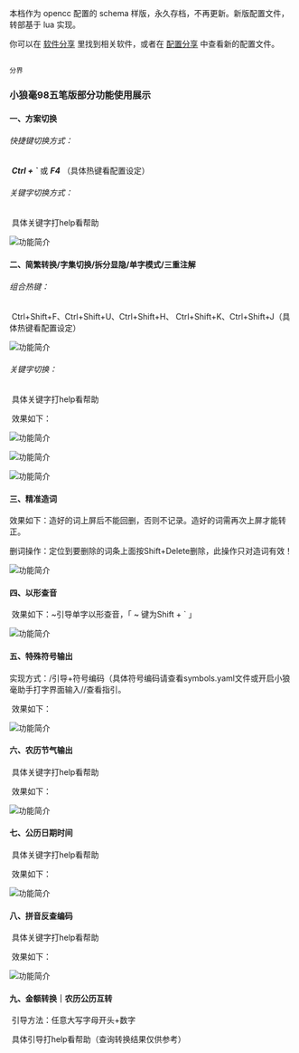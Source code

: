 本档作为 opencc 配置的 schema 样版，永久存档，不再更新。新版配置文件，转部基于 lua 实现。

你可以在 [软件分享](https://github.com/yanhuacuo/98wubi-tables/tree/master/%E8%BE%93%E5%85%A5%E6%B3%95%E8%BD%AF%E4%BB%B6) 里找到相关软件，或者在 [配置分享](https://github.com/yanhuacuo/98wubi-weasel) 中查看新的配置文件。
















````````````````````````````````

分界

`````````````````````````````````




### 小狼毫98五笔版部分功能使用展示

#### 一、方案切换

###### 快捷键切换方式：

​	 ***Ctrl + `*** 或 ***F4*** （具体热键看配置设定）

###### 	关键字切换方式：	

​	具体关键字打help看帮助

![功能简介](https://gitee.com/wubi98/weasel-98wb/raw/master/pic/01.png)

#### 二、简繁转换/字集切换/拆分显隐/单字模式/三重注解

###### 	组合热键：

​		Ctrl+Shift+F、Ctrl+Shift+U、Ctrl+Shift+H、	Ctrl+Shift+K、Ctrl+Shift+J（具体热键看配置设定）

![功能简介](https://gitee.com/wubi98/weasel-98wb/raw/master/pic/02.gif)

######	关键字切换：

​		具体关键字打help看帮助

​		效果如下：

![功能简介](https://gitee.com/wubi98/weasel-98wb/raw/master/pic/03-1.png)

![功能简介](https://gitee.com/wubi98/weasel-98wb/raw/master/pic/03-2.png)

![功能简介](https://gitee.com/wubi98/weasel-98wb/raw/master/pic/03-3.png)

#### 三、精准造词

​	效果如下：造好的词上屏后不能回删，否则不记录。造好的词需再次上屏才能转正。

​	删词操作：定位到要删除的词条上面按Shift+Delete删除，此操作只对造词有效！

![功能简介](https://gitee.com/wubi98/weasel-98wb/raw/master/pic/%E7%B2%BE%E5%87%86%E9%80%A0%E8%AF%8D.gif)

#### 四、以形查音

​	效果如下：~引导单字以形查音，「 ~ 键为Shift + ` 」

![功能简介](https://gitee.com/wubi98/weasel-98wb/raw/master/pic/%E4%BB%A5%E5%BD%A2%E6%9F%A5%E9%9F%B3.gif)

#### 五、特殊符号输出

​	实现方式：/引导+符号编码（具体符号编码请查看symbols.yaml文件或开启小狼毫助手打字界面输入//查看指引。

​	效果如下：

![功能简介](https://gitee.com/wubi98/weasel-98wb/raw/master/pic/%E7%AC%A6%E5%8F%B7.gif)

#### 六、农历节气输出

​		具体关键字打help看帮助

​		效果如下：

![功能简介](https://gitee.com/wubi98/weasel-98wb/raw/master/pic/%E8%8A%82%E6%B0%94.png)

#### 七、公历日期时间

​		具体关键字打help看帮助

​		效果如下：

![功能简介](https://gitee.com/wubi98/weasel-98wb/raw/master/pic/%E6%97%B6%E9%97%B4.png)

#### 八、拼音反查编码

​		具体关键字打help看帮助

​		效果如下：

![功能简介](https://gitee.com/wubi98/weasel-98wb/raw/master/pic/%E6%8B%BC%E9%9F%B30.gif)

#### 九、金额转换｜农历公历互转

​		引导方法：任意大写字母开头+数字

​		具体引导打help看帮助（查询转换结果仅供参考）
